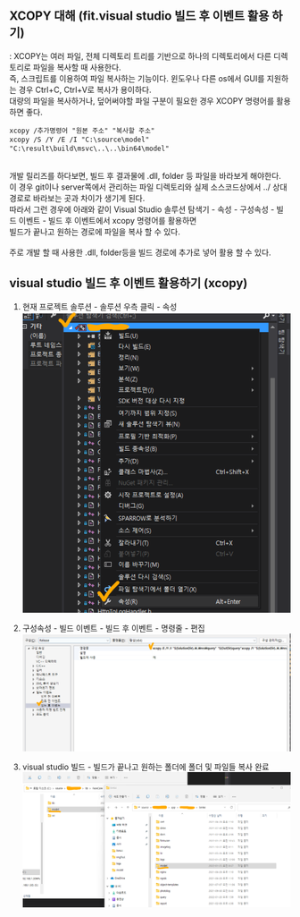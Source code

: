 ## XCOPY 대해 (fit.visual studio 빌드 후 이벤트 활용 하기) 

: XCOPY는 여러 파일, 전체 디렉토리 트리를 기반으로 하나의 디렉토리에서 다른 디렉토리로 파일을 복사할 때 사용한다. <br>
즉, 스크립트를 이용하여 파일 복사하는 기능이다. 윈도우나 다른 os에서 GUI를 지원하는 경우 Ctrl+C, Ctrl+V로 복사가 용이하다. <br>
대량의 파일을 복사하거나, 덮어써야할 파일 구분이 필요한 경우 XCOPY 명령어를 활용하면 좋다.

    xcopy /추가명령어 "원본 주소" "복사할 주소"
    xcopy /S /Y /E /I "C:\source\model" "C:\result\build\msvc\..\..\bin64\model"

<br>
개발 릴리즈를 하다보면, 빌드 후 결과물에 .dll, folder 등 파일을 바라보게 해야한다. <br>
이 경우 git이나 server쪽에서 관리하는 파일 디렉토리와 실제 소스코드상에서 ../ 상대경로로 바라보는 곳과 차이가 생기게 된다. <br>
따라서 그런 경우에 아래와 같이 Visual Studio 솔루션 탐색기 - 속성 - 구성속성 - 빌드 이벤트 - 빌드 후 이벤트에서 xcopy 명령어를 활용하면 <br>
빌드가 끝나고 원하는 경로에 파일을 복사 할 수 있다. <br><br>
주로 개발 할 때 사용한 .dll, folder등을 빌드 경로에 추가로 넣어 활용 할 수 있다.  

## visual studio 빌드 후 이벤트 활용하기 (xcopy)

1. 현재 프로젝트 솔루션 - 솔루션 우측 클릭 - 속성
![img.png](../img/xcopy_1.png)

2. 구성속성 - 빌드 이벤트 - 빌드 후 이벤트 - 명령줄 - 편집
![img.png](../img/xcopy_2.png)

3. visual studio 빌드 - 빌드가 끝나고 원하는 폴더에 폴더 및 파일들 복사 완료
![img.png](../img/xcopy_3.png)

